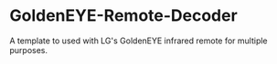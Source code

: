 # GoldenEYE-Remote-Decoder
A template to used with LG's GoldenEYE infrared remote for multiple purposes.
